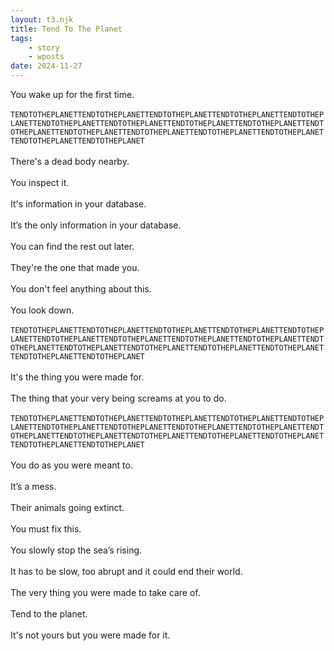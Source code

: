 ```yaml
---
layout: t3.njk
title: Tend To The Planet
tags:
    - story
    - wposts
date: 2024-11-27
---
```


You wake up for the first time.<br><br>
`TENDTOTHEPLANETTENDTOTHEPLANETTENDTOTHEPLANETTENDTOTHEPLANETTENDTOTHEPLANETTENDTOTHEPLANETTENDTOTHEPLANETTENDTOTHEPLANETTENDTOTHEPLANETTENDTOTHEPLANETTENDTOTHEPLANETTENDTOTHEPLANETTENDTOTHEPLANETTENDTOTHEPLANETTENDTOTHEPLANETTENDTOTHEPLANET`<br><br>
There's a dead body nearby.<br><br>
You inspect it.<br><br>
It's information in your database.<br><br>
It’s the only information in your database.<br><br>
You can find the rest out later.<br><br>
They're the one that made you.<br><br>
You don't feel anything about this.<br><br>
You look down.<br><br>
`TENDTOTHEPLANETTENDTOTHEPLANETTENDTOTHEPLANETTENDTOTHEPLANETTENDTOTHEPLANETTENDTOTHEPLANETTENDTOTHEPLANETTENDTOTHEPLANETTENDTOTHEPLANETTENDTOTHEPLANETTENDTOTHEPLANETTENDTOTHEPLANETTENDTOTHEPLANETTENDTOTHEPLANETTENDTOTHEPLANETTENDTOTHEPLANET`<br><br>
It's the thing you were made for.<br><br>
The thing that your very being screams at you to do.<br><br>
`TENDTOTHEPLANETTENDTOTHEPLANETTENDTOTHEPLANETTENDTOTHEPLANETTENDTOTHEPLANETTENDTOTHEPLANETTENDTOTHEPLANETTENDTOTHEPLANETTENDTOTHEPLANETTENDTOTHEPLANETTENDTOTHEPLANETTENDTOTHEPLANETTENDTOTHEPLANETTENDTOTHEPLANETTENDTOTHEPLANETTENDTOTHEPLANET`<br><br>
You do as you were meant to.<br><br>
It’s a mess.<br><br>
Their animals going extinct.<br><br>
You must fix this.<br><br>
You slowly stop the sea’s rising.<br><br>
It has to be slow, too abrupt and it could end their world.<br><br>
The very thing you were made to take care of.<br><br>
Tend to the planet.<br><br>
It's not yours but you were made for it.<br><br>